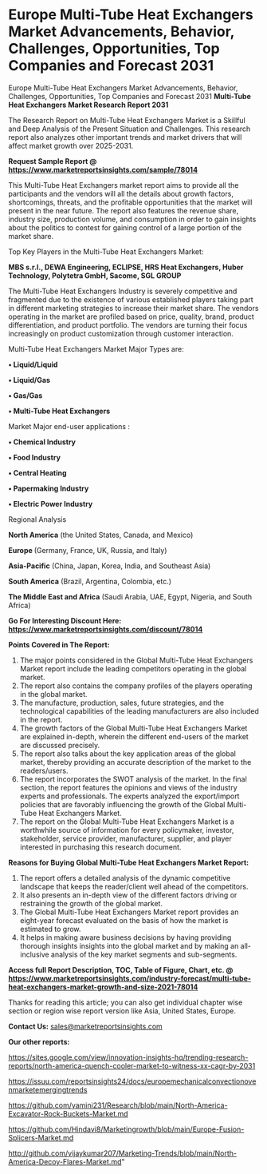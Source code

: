 # Europe Multi-Tube Heat Exchangers Market Advancements, Behavior, Challenges, Opportunities, Top Companies and Forecast 2031
 Europe Multi-Tube Heat Exchangers Market Advancements, Behavior, Challenges, Opportunities, Top Companies and Forecast 2031
<strong>Multi-Tube Heat Exchangers Market Research Report 2031</strong>

The Research Report on Multi-Tube Heat Exchangers Market is a Skillful and Deep Analysis of the Present Situation and Challenges. This research report also analyzes other important trends and market drivers that will affect market growth over 2025-2031.

<strong>Request Sample Report @ <a href=https://www.marketreportsinsights.com/sample/78014>https://www.marketreportsinsights.com/sample/78014</a></strong>

This Multi-Tube Heat Exchangers market report aims to provide all the participants and the vendors will all the details about growth factors, shortcomings, threats, and the profitable opportunities that the market will present in the near future. The report also features the revenue share, industry size, production volume, and consumption in order to gain insights about the politics to contest for gaining control of a large portion of the market share.

Top Key Players in the Multi-Tube Heat Exchangers Market:

<strong>MBS s.r.l., DEWA Engineering, ECLIPSE, HRS Heat Exchangers, Huber Technology, Polytetra GmbH, Sacome, SGL GROUP</strong>

The Multi-Tube Heat Exchangers Industry is severely competitive and fragmented due to the existence of various established players taking part in different marketing strategies to increase their market share. The vendors operating in the market are profiled based on price, quality, brand, product differentiation, and product portfolio. The vendors are turning their focus increasingly on product customization through customer interaction.

Multi-Tube Heat Exchangers Market Major Types are:

<strong>• Liquid/Liquid

• Liquid/Gas

• Gas/Gas

• Multi-Tube Heat Exchangers</strong>

Market Major end-user applications :

<strong>• Chemical Industry

• Food Industry

• Central Heating

• Papermaking Industry

• Electric Power Industry</strong>

Regional Analysis

</u><strong><b>North America</b></strong> (the United States, Canada, and Mexico)

<strong><b>Europe </b></strong>(Germany, France, UK, Russia, and Italy)

<strong><b>Asia-Pacific</b></strong> (China, Japan, Korea, India, and Southeast Asia)

<strong><b>South America</b></strong> (Brazil, Argentina, Colombia, etc.)

<strong><b>The Middle East and Africa</b></strong> (Saudi Arabia, UAE, Egypt, Nigeria, and South Africa)

<strong>Go For Interesting Discount Here: <a href=https://www.marketreportsinsights.com/discount/78014>https://www.marketreportsinsights.com/discount/78014</a></strong>

<strong>Points Covered in The Report:</strong>
<ol>
  <li>The major points considered in the Global Multi-Tube Heat Exchangers Market report include the leading competitors operating in the global market.</li>
  <li>The report also contains the company profiles of the players operating in the global market.</li>
  <li>The manufacture, production, sales, future strategies, and the technological capabilities of the leading manufacturers are also included in the report.</li>
  <li>The growth factors of the Global Multi-Tube Heat Exchangers Market are explained in-depth, wherein the different end-users of the market are discussed precisely.</li>
  <li>The report also talks about the key application areas of the global market, thereby providing an accurate description of the market to the readers/users.</li>
  <li>The report incorporates the SWOT analysis of the market. In the final section, the report features the opinions and views of the industry experts and professionals. The experts analyzed the export/import policies that are favorably influencing the growth of the Global Multi-Tube Heat Exchangers Market.</li>
  <li>The report on the Global Multi-Tube Heat Exchangers Market is a worthwhile source of information for every policymaker, investor, stakeholder, service provider, manufacturer, supplier, and player interested in purchasing this research document.</li>
</ol>
<strong>Reasons for Buying Global Multi-Tube Heat Exchangers Market Report:</strong>

<ol>
  <li>The report offers a detailed analysis of the dynamic competitive landscape that keeps the reader/client well ahead of the competitors.</li>
  <li>It also presents an in-depth view of the different factors driving or restraining the growth of the global market.</li>
  <li>The Global Multi-Tube Heat Exchangers Market report provides an eight-year forecast evaluated on the basis of how the market is estimated to grow.</li>
  <li>It helps in making aware business decisions by having providing thorough insights insights into the global market and by making an all-inclusive analysis of the key market segments and sub-segments.</li>
</ol>
<strong>Access full Report Description, TOC, Table of Figure, Chart, etc. @ <a href=https://www.marketreportsinsights.com/industry-forecast/multi-tube-heat-exchangers-market-growth-and-size-2021-78014>https://www.marketreportsinsights.com/industry-forecast/multi-tube-heat-exchangers-market-growth-and-size-2021-78014</a></strong>


Thanks for reading this article; you can also get individual chapter wise section or region wise report version like Asia, United States, Europe.

<strong>Contact Us:</strong>
sales@marketreportsinsights.com

<strong>Our other reports:</strong>

<a href=https://sites.google.com/view/innovation-insights-hq/trending-research-reports/north-america-quench-cooler-market-to-witness-xx-cagr-by-2031>https://sites.google.com/view/innovation-insights-hq/trending-research-reports/north-america-quench-cooler-market-to-witness-xx-cagr-by-2031</a>

<a href=https://issuu.com/reportsinsights24/docs/europemechanicalconvectionovenmarketemergingtrends>https://issuu.com/reportsinsights24/docs/europemechanicalconvectionovenmarketemergingtrends</a>

<a href=https://github.com/yamini231/Research/blob/main/North-America-Excavator-Rock-Buckets-Market.md>https://github.com/yamini231/Research/blob/main/North-America-Excavator-Rock-Buckets-Market.md</a>

<a href=https://github.com/Hindavi8/Marketingrowth/blob/main/Europe-Fusion-Splicers-Market.md>https://github.com/Hindavi8/Marketingrowth/blob/main/Europe-Fusion-Splicers-Market.md</a>

<a href=http://github.com/vijaykumar207/Marketing-Trends/blob/main/North-America-Decoy-Flares-Market.md>http://github.com/vijaykumar207/Marketing-Trends/blob/main/North-America-Decoy-Flares-Market.md</a>"
